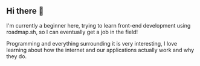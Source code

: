 ## Hi there 👋

I'm currently a beginner here, trying to learn front-end development using roadmap.sh, so I can eventually get a job in the field!

Programming and everything surrounding it is very interesting, I love learning about how the internet and our applications actually work and why they do.

<!--
**jandevN1/jandevN1** is a ✨ _special_ ✨ repository because its `README.md` (this file) appears on your GitHub profile.

Here are some ideas to get you started:

- 🔭 I’m currently working on ... 
- 🌱 I’m currently learning ...
- 👯 I’m looking to collaborate on ...
- 🤔 I’m looking for help with ...
- 💬 Ask me about ...
- 📫 How to reach me: ...
- 😄 Pronouns: ...
- ⚡ Fun fact: ...
-->
